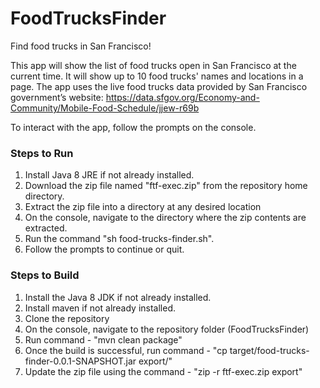 # FoodTrucksFinder
Find food trucks in San Francisco!

This app will show the list of food trucks open in San Francisco at the current time. It will show up to 10 food trucks' names and locations in a page. The app uses the live food trucks data provided by San Francisco government’s website: https://data.sfgov.org/Economy-and-Community/Mobile-Food-Schedule/jjew-r69b

To interact with the app, follow the prompts on the console.

### Steps to Run
1. Install Java 8 JRE if not already installed.
2. Download the zip file named "ftf-exec.zip" from the repository home directory.
3. Extract the zip file into a directory at any desired location
4. On the console, navigate to the directory where the zip contents are extracted.
5. Run the command "sh food-trucks-finder.sh".
6. Follow the prompts to continue or quit.

### Steps to Build
1. Install the Java 8 JDK if not already installed.
2. Install maven if not already installed.
3. Clone the repository
4. On the console, navigate to the repository folder (FoodTrucksFinder)
5. Run command - "mvn clean package"
6. Once the build is successful, run command - "cp target/food-trucks-finder-0.0.1-SNAPSHOT.jar export/"
7. Update the zip file using the command - "zip -r ftf-exec.zip export"
 
